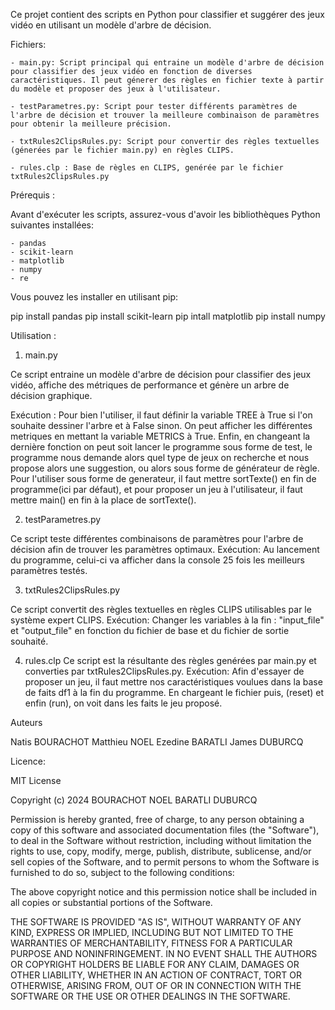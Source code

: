 <Projet de Classification et de Suggestion de Jeux>

Ce projet contient des scripts en Python pour classifier et suggérer des jeux vidéo en utilisant un modèle d'arbre de décision.

Fichiers:

    - main.py: Script principal qui entraine un modèle d'arbre de décision pour classifier des jeux vidéo en fonction de diverses caractéristiques. Il peut génerer des règles en fichier texte à partir du modèle et proposer des jeux à l'utilisateur.

    - testParametres.py: Script pour tester différents paramètres de l'arbre de décision et trouver la meilleure combinaison de paramètres pour obtenir la meilleure précision.

    - txtRules2ClipsRules.py: Script pour convertir des règles textuelles (génerées par le fichier main.py) en règles CLIPS.

    - rules.clp : Base de règles en CLIPS, genérée par le fichier txtRules2ClipsRules.py
    
Prérequis :

Avant d'exécuter les scripts, assurez-vous d'avoir les bibliothèques Python suivantes installées:

    - pandas
    - scikit-learn
    - matplotlib
    - numpy
    - re

Vous pouvez les installer en utilisant pip:

pip install pandas 
pip install scikit-learn 
pip intall matplotlib 
pip install numpy

Utilisation :
1. main.py

Ce script entraine un modèle d'arbre de décision pour classifier des jeux vidéo, affiche des métriques de performance et génère un arbre de décision graphique.

 Exécution :
 Pour bien l'utiliser, il faut définir la variable TREE à True si l'on souhaite dessiner l'arbre et à False sinon.
 On peut afficher les différentes metriques en mettant la variable METRICS à True.
 Enfin, en changeant la dernière fonction on peut soit lancer le programme sous forme de test, le programme nous demande alors quel type de jeux on recherche et nous propose alors une suggestion, ou alors sous forme de générateur de règle. 
 Pour l'utiliser sous forme de generateur, il faut mettre sortTexte() en fin de programme(ici par défaut), et pour proposer un jeu à l'utilisateur, il faut mettre main() en fin à la place de sortTexte().


2. testParametres.py

Ce script teste différentes combinaisons de paramètres pour l'arbre de décision afin de trouver les paramètres optimaux.
 Exécution:
 Au lancement du programme, celui-ci va afficher dans la console 25 fois les meilleurs paramètres testés.


3. txtRules2ClipsRules.py

Ce script convertit des règles textuelles en règles CLIPS utilisables par le système expert CLIPS.
 Exécution:
 Changer les variables à la fin : "input_file" et "output_file" en fonction du fichier de base et du fichier de sortie souhaité.

4. rules.clp
Ce script est la résultante des règles genérées par main.py et converties par txtRules2ClipsRules.py.
 Exécution:
 Afin d'essayer de proposer un jeu, il faut mettre nos caractéristiques voulues dans la base de faits df1 à la fin du programme.
 En chargeant le fichier puis, (reset) et enfin (run), on voit dans les faits le jeu proposé. 


 Auteurs

Natis BOURACHOT
Matthieu NOEL
Ezedine BARATLI
James DUBURCQ

 Licence:

MIT License

Copyright (c) 2024 BOURACHOT NOEL BARATLI DUBURCQ

Permission is hereby granted, free of charge, to any person obtaining a copy
of this software and associated documentation files (the "Software"), to deal
in the Software without restriction, including without limitation the rights
to use, copy, modify, merge, publish, distribute, sublicense, and/or sell
copies of the Software, and to permit persons to whom the Software is
furnished to do so, subject to the following conditions:

The above copyright notice and this permission notice shall be included in all
copies or substantial portions of the Software.

THE SOFTWARE IS PROVIDED "AS IS", WITHOUT WARRANTY OF ANY KIND, EXPRESS OR
IMPLIED, INCLUDING BUT NOT LIMITED TO THE WARRANTIES OF MERCHANTABILITY,
FITNESS FOR A PARTICULAR PURPOSE AND NONINFRINGEMENT. IN NO EVENT SHALL THE
AUTHORS OR COPYRIGHT HOLDERS BE LIABLE FOR ANY CLAIM, DAMAGES OR OTHER
LIABILITY, WHETHER IN AN ACTION OF CONTRACT, TORT OR OTHERWISE, ARISING FROM,
OUT OF OR IN CONNECTION WITH THE SOFTWARE OR THE USE OR OTHER DEALINGS IN THE
SOFTWARE.
